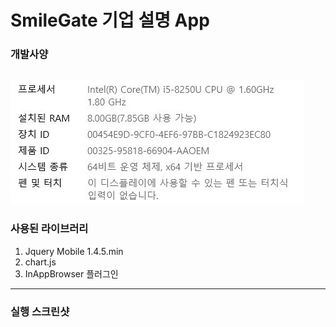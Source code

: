 # SmileGate 기업 설명 App

### 개발사양    
![spec](/imgs/Spec.JPG)
---    
### 사용된 라이브러리    

1. Jquery Mobile 1.4.5.min
2. chart.js
3. InAppBrowser 플러그인

---
### 실행 스크린샷
